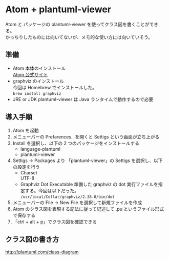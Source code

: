 # Atom + plantuml-viewer

Atom と パッケージの plantuml-viewer を使ってクラス図を書くことができる。  
かっちりしたものには向いてないが、メモ的な使い方には向いていそう。  

## 準備

* Atom 本体のインストール  
[Atom 公式サイト](https://atom.io/)
* graphviz のインストール  
今回は Homebrew でインストールした。  
`brew install graphviz`
* JRE or JDK
plantuml-viewer は Java ランタイムで動作するので必要

## 導入手順

1. Atom を起動
2. メニューバーの Prefarences.. を開くと Settigs という画面が立ち上がる
3. Install を選択し、以下の 2 つのパッケージをインストールする
	* language-plantuml
	* plantuml-viewer
4. Settigs -> Packages より 「plantuml-viewer」の Settigs を選択し、以下の設定を行う
	* Charset  
	UTF-8
	* Graphviz Dot Executable
	準備した graphviz の dot 実行ファイルを指定する。今回は以下だった。  
	`/usr/local/Cellar/graphviz/2.38.0/bin/dot`
5. メニューバーの File -> New File を選択して新規ファイルを作成
6. Atom のクラス図を表現する記法に従って記述して .pu というファイル形式で保存する
7. 「ctrl + alt + p」でクラス図を確認できる

## クラス図の書き方

http://plantuml.com/class-diagram